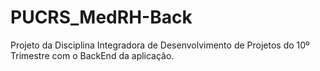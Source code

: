 # PUCRS_MedRH-Back
Projeto da Disciplina Integradora de Desenvolvimento de Projetos do 10º Trimestre com o BackEnd da aplicação.
